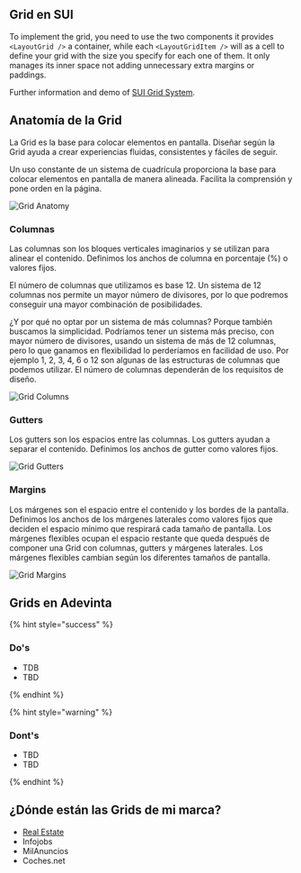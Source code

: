 ## Grid en SUI
To implement the grid, you need to use the two components it provides ```<LayoutGrid />``` a container, while each ```<LayoutGridItem />``` will as a cell to define your grid with the size you specify for each one of them. It only manages its inner space not adding unnecessary extra margins or paddings.

Further information and demo of [SUI Grid System](https://sui-components.vercel.app/workbench/layout/grid/demo).

## Anatomía de la Grid
La Grid es la base para colocar elementos en pantalla. Diseñar según la Grid ayuda a crear experiencias fluidas, consistentes y fáciles de seguir.

Un uso constante de un sistema de cuadrícula proporciona la base para colocar elementos en pantalla de manera alineada. Facilita la comprensión y pone orden en la página.

![Grid Anatomy](https://raw.githubusercontent.com/turolopezsanabria/design-systems-playbook/master/ASSETS/Grid_elements.png)

### Columnas
Las columnas son los bloques verticales imaginarios y se utilizan para alinear el contenido. Definimos los anchos de columna en porcentaje (%) o valores fijos.

El número de columnas que utilizamos es base 12. Un sistema de 12 columnas nos permite un mayor número de divisores, por lo que podremos conseguir una mayor combinación de posibilidades.

¿Y por qué no optar por un sistema de más columnas? Porque también buscamos la simplicidad. Podríamos tener un sistema más preciso, con mayor número de divisores, usando un sistema de más de 12 columnas, pero lo que ganamos en flexibilidad lo perderíamos en facilidad de uso.
Por ejemplo 1, 2, 3, 4, 6 o 12 son algunas de las estructuras de columnas que podemos utilizar. El número de columnas dependerán de los requisitos de diseño.

![Grid Columns](https://raw.githubusercontent.com/turolopezsanabria/design-systems-playbook/master/ASSETS/Grid_columns.png)

### Gutters
Los gutters son los espacios entre las columnas. Los gutters ayudan a separar el contenido. Definimos los anchos de gutter como valores fijos.

![Grid Gutters](https://raw.githubusercontent.com/turolopezsanabria/design-systems-playbook/master/ASSETS/Grid_gutters.png)

### Margins
Los márgenes son el espacio entre el contenido y los bordes de la pantalla. Definimos los anchos de los márgenes laterales como valores fijos que deciden el espacio mínimo que respirará cada tamaño de pantalla. Los márgenes flexibles ocupan el espacio restante que queda después de componer una Grid con columnas, gutters y márgenes laterales. Los márgenes flexibles cambian según los diferentes tamaños de pantalla.

![Grid Margins](https://raw.githubusercontent.com/turolopezsanabria/design-systems-playbook/master/ASSETS/Grid_margins.png)

## Grids en Adevinta

{% hint style="success" %}
### Do's
- TDB
- TBD

{% endhint %}

{% hint style="warning" %}
### Dont's
- TBD
- TBD

{% endhint %}

## ¿Dónde están las Grids de mi marca?

- [Real Estate](https://www.figma.com/file/WiMaTLdzoiiKFPITd3ymbC/?node-id=123%3A1620)
- Infojobs
- MilAnuncios
- Coches.net
